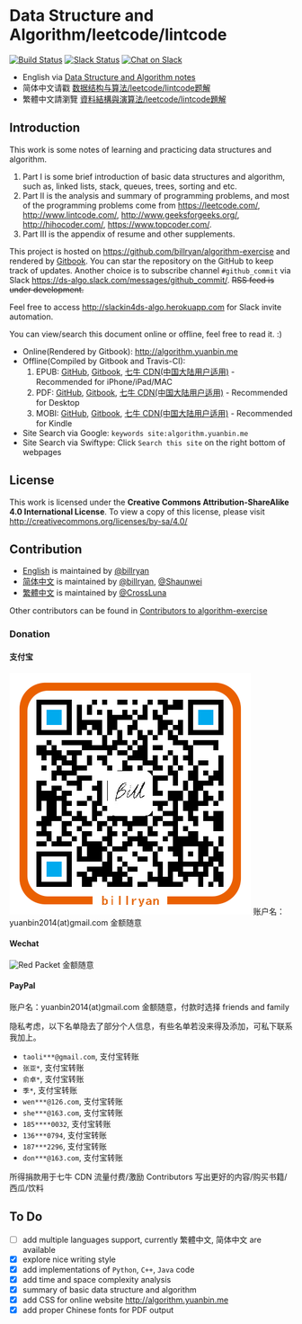 # Data Structure and Algorithm/leetcode/lintcode

[![Build Status](https://travis-ci.org/billryan/algorithm-exercise.svg?branch=master)](https://travis-ci.org/billryan/algorithm-exercise)
[![Slack Status](https://slackin4ds-algo.herokuapp.com/badge.svg)](https://slackin4ds-algo.herokuapp.com/)
[![Chat on Slack](https://img.shields.io/badge/chat-on_slack-orange.svg)](https://ds-algo.slack.com/)

- English via [Data Structure and Algorithm notes](http://algorithm.yuanbin.me/en/index.html)
- 简体中文请戳 [数据结构与算法/leetcode/lintcode题解](http://algorithm.yuanbin.me/zh-hans/index.html)
- 繁體中文請瀏覽 [資料結構與演算法/leetcode/lintcode題解](http://algorithm.yuanbin.me/zh-tw/index.html)

## Introduction

This work is some notes of learning and practicing data structures and algorithm.

1. Part I is some brief introduction of basic data structures and algorithm, such as, linked lists, stack, queues, trees, sorting and etc.
2. Part II is the analysis and summary of programming problems, and most of the programming problems come from <https://leetcode.com/>, <http://www.lintcode.com/>, <http://www.geeksforgeeks.org/>, <http://hihocoder.com/>, <https://www.topcoder.com/>.
3. Part III is the appendix of resume and other supplements.

This project is hosted on <https://github.com/billryan/algorithm-exercise> and rendered by [Gitbook](https://www.gitbook.com/book/yuanbin/algorithm/details). You can star the repository on the GitHub to keep track of updates. Another choice is to subscribe channel `#github_commit` via Slack <https://ds-algo.slack.com/messages/github_commit/>. ~~RSS feed is under development.~~

Feel free to access <http://slackin4ds-algo.herokuapp.com> for Slack invite automation.

You can view/search this document online or offline, feel free to read it. :)

- Online(Rendered by Gitbook): <http://algorithm.yuanbin.me>
- Offline(Compiled by Gitbook and Travis-CI):
    1. EPUB: [GitHub](https://github.com/sign4bill/algorithm-exercise/tree/deploy/epub), [Gitbook](https://www.gitbook.com/download/epub/book/yuanbin/algorithm), [七牛 CDN(中国大陆用户适用)](http://7xojrx.com1.z0.glb.clouddn.com/docs/algorithm-exercise/algorithm-ebook_en.epub) - Recommended for iPhone/iPad/MAC
    2. PDF: [GitHub](https://github.com/sign4bill/algorithm-exercise/tree/deploy/pdf), [Gitbook](https://www.gitbook.com/download/pdf/book/yuanbin/algorithm), [七牛 CDN(中国大陆用户适用)](http://7xojrx.com1.z0.glb.clouddn.com/docs/algorithm-exercise/algorithm-ebook_en.pdf) - Recommended for Desktop
    3. MOBI: [GitHub](https://github.com/sign4bill/algorithm-exercise/tree/deploy/mobi), [Gitbook](https://www.gitbook.com/download/mobi/book/yuanbin/algorithm), [七牛 CDN(中国大陆用户适用)](http://7xojrx.com1.z0.glb.clouddn.com/docs/algorithm-exercise/algorithm-ebook_en.mobi) - Recommended for Kindle
- Site Search via Google: `keywords site:algorithm.yuanbin.me`
- Site Search via Swiftype: Click `Search this site` on the right bottom of webpages

## License

This work is licensed under the **Creative Commons Attribution-ShareAlike 4.0 International License**. To view a copy of this license, please visit <http://creativecommons.org/licenses/by-sa/4.0/>

## Contribution

- [English](http://algorithm.yuanbin.me/en/index.html) is maintained by [@billryan](https://github.com/billryan)
- [简体中文](http://algorithm.yuanbin.zh-hans/index.html) is maintained by [@billryan](https://github.com/billryan), [@Shaunwei](https://github.com/Shaunwei)
- [繁體中文](http://algorithm.yuanbin.me/zh-tw/index.html) is maintained by [@CrossLuna](https://github.com/CrossLuna)

Other contributors can be found in [Contributors to algorithm-exercise](https://github.com/billryan/algorithm-exercise/graphs/contributors)

### Donation

#### 支付宝

![支付宝打赏](../shared-files/images/alipay_billryan_qr15x15.png)
账户名：yuanbin2014(at)gmail.com 金额随意

#### Wechat

![Red Packet](../shared-files/images/wechat_billryan_qr15x15.png)
金额随意

#### PayPal

账户名：yuanbin2014(at)gmail.com 金额随意，付款时选择 friends and family

隐私考虑，以下名单隐去了部分个人信息，有些名单若没来得及添加，可私下联系我加上。

- `taoli***@gmail.com`, 支付宝转账
- `张亚*`, 支付宝转账
- `俞卓*`, 支付宝转账
- `季*`, 支付宝转账
- `wen***@126.com`, 支付宝转账
- `she***@163.com`, 支付宝转账
- `185****0032`, 支付宝转账
- `136***0794`, 支付宝转账
- `187***2296`, 支付宝转账
- `don***@163.com`, 支付宝转账

所得捐款用于七牛 CDN 流量付费/激励 Contributors 写出更好的内容/购买书籍/西瓜/饮料

## To Do

- [ ] add multiple languages support, currently 繁體中文, 简体中文 are available
- [x] explore nice writing style
- [x] add implementations of `Python`, `C++`, `Java` code
- [x] add time and space complexity analysis
- [x] summary of basic data structure and algorithm
- [x] add CSS for online website <http://algorithm.yuanbin.me>
- [x] add proper Chinese fonts for PDF output
